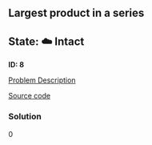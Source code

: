 ## Largest product in a series

## State: :cloud: **Intact**

**ID: 8**

[Problem Description](https://projecteuler.net/problem=8)

[Source code](main.cpp)

### Solution
0